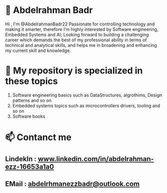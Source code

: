 # 👋 Abdelrahman Badr 
Hi , I'm @AbdelrahmanBadr22 Passionate for controlling technology and making it smarter, therefore I’m highly interested by Software engineering, 
Embedded Systems and AI; Looking forward to building a challenging career which demands the best of my professional ability in terms of technical and analytical skills, 
and helps me in broadening and enhancing my current skill and knowledge.

# 👀 My repository is specialized in these topics
1) Software engineering basics such as DataStructures, algrothims, Design patterns and so on
2) Embedded systems topics such as microcontrollers drivers, tooling and so on 
3) Software books 

# 📫  Contanct me 
## LindekIn : www.linkedin.com/in/abdelrahman-ezz-16653a1a0
## EMail    : abdelrhmanezzbadr@outlook.com
